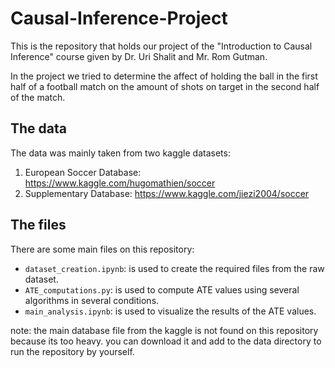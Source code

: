 # Causal-Inference-Project

This is the repository that holds our project of the "Introduction to Causal Inference" course given by Dr. Uri Shalit and Mr. Rom Gutman.

In the project we tried to determine the affect of holding the ball in the first half of a football match on the amount of shots on target in the second half of the match.


## The data

The data was mainly taken from two kaggle datasets:
1. European Soccer Database: https://www.kaggle.com/hugomathien/soccer
2. Supplementary Database: https://www.kaggle.com/jiezi2004/soccer


## The files

There are some main files on this repository:
- `dataset_creation.ipynb`: is used to create the required files from the raw dataset.
- `ATE_computations.py`: is used to compute ATE values using several algorithms in several conditions.
- `main_analysis.ipynb`: is used to visualize the results of the ATE values.



note: the main database file from the kaggle is not found on this repository because its too heavy. you can download it and add to the data directory to run the repository by yourself.
